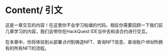# Content/ 引文

这是一章交互的内容！在这里你不会学习枯燥的代码，相反你需要回顾一下我们前几章学习的内容，我们会带你在HackQuest IDE当中去和该合约进行交互。

在本章中，你将体验到从部署*合约*到铸造NFT、查询NFT信息、查询账户*地址*所拥有的所有NFT的流程。